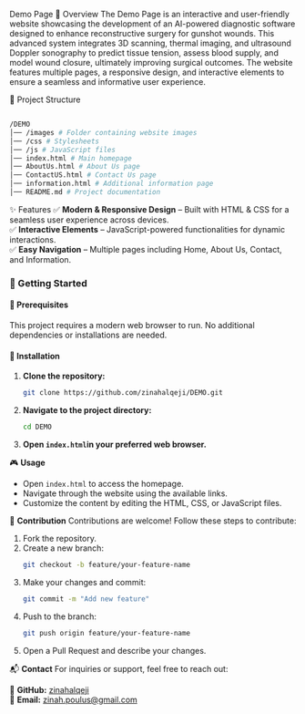 Demo Page
🌟 Overview
The Demo Page is an interactive and user-friendly website showcasing the development of an AI-powered diagnostic software designed to enhance reconstructive surgery for gunshot wounds. This advanced system integrates 3D scanning, thermal imaging, and ultrasound Doppler sonography to predict tissue tension, assess blood supply, and model wound closure, ultimately improving surgical outcomes. The website features multiple pages, a responsive design, and interactive elements to ensure a seamless and informative user experience.

📂 Project Structure

```bash

/DEMO
│── /images # Folder containing website images
│── /css # Stylesheets
│── /js # JavaScript files
│── index.html # Main homepage
│── AboutUs.html # About Us page
│── ContactUS.html # Contact Us page
│── information.html # Additional information page
│── README.md # Project documentation
```

✨ Features
✅ **Modern & Responsive Design** – Built with HTML & CSS for a seamless user experience across devices.  
✅ **Interactive Elements** – JavaScript-powered functionalities for dynamic interactions.  
✅ **Easy Navigation** – Multiple pages including Home, About Us, Contact, and Information.

### 🚀 Getting Started

#### 🔷 **Prerequisites**

This project requires a modern web browser to run. No additional dependencies or installations are needed.

#### 🔷 **Installation**

1. **Clone the repository:**

   ```bash
   git clone https://github.com/zinahalqeji/DEMO.git
   ```

2. **Navigate to the project directory:**
   ```bash
   cd DEMO
   ```
3. **Open `index.html`in your preferred web browser.**

🎮 **Usage**

- Open `index.html` to access the homepage.
- Navigate through the website using the available links.
- Customize the content by editing the HTML, CSS, or JavaScript files.

🤝 **Contribution**
Contributions are welcome! Follow these steps to contribute:

1. Fork the repository.
2. Create a new branch:
   ```bash
   git checkout -b feature/your-feature-name
   ```
3. Make your changes and commit:
   ```bash
   git commit -m "Add new feature"
   ```
4. Push to the branch:
   ```bash
   git push origin feature/your-feature-name
   ```
5. Open a Pull Request and describe your changes.

📬 **Contact**
For inquiries or support, feel free to reach out:

🔗 **GitHub:** [zinahalqeji](https://github.com/zinahalqeji)  
📧 **Email:** zinah.poulus@gmail.com
